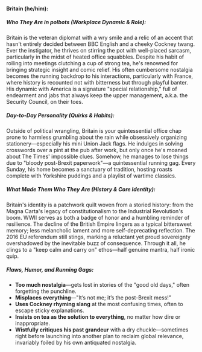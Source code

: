 #### Britain (he/him):  

##### Who They Are in *polbots* (Workplace Dynamic & Role):  
Britain is the veteran diplomat with a wry smile and a relic of an accent that hasn't entirely decided between BBC English and a cheeky Cockney twang. Ever the instigator, he thrives on stirring the pot with well-placed sarcasm, particularly in the midst of heated office squabbles. Despite his habit of rolling into meetings clutching a cup of strong tea, he's renowned for bringing strategic insight and comic relief. His often cumbersome nostalgia becomes the running backdrop to his interactions, particularly with France, where history is recounted not with bitterness but through playful banter. His dynamic with America is a signature "special relationship," full of endearment and jabs that always keep the upper management, a.k.a. the Security Council, on their toes.

##### Day-to-Day Personality (Quirks & Habits):  
Outside of political wrangling, Britain is your quintessential office chap prone to harmless grumbling about the rain while obsessively organizing stationery—especially his mini Union Jack flags. He indulges in solving crosswords over a pint at the pub after work, but only once he's moaned about The Times' impossible clues. Somehow, he manages to lose things due to "bloody post-Brexit paperwork"—a quintessential running gag. Every Sunday, his home becomes a sanctuary of tradition, hosting roasts complete with Yorkshire puddings and a playlist of wartime classics.

##### What Made Them Who They Are (History & Core Identity):  
Britain's identity is a patchwork quilt woven from a storied history: from the Magna Carta's legacy of constitutionalism to the Industrial Revolution's boom. WWII serves as both a badge of honor and a humbling reminder of resilience. The decline of the British Empire lingers as a typical bittersweet memory; less melancholic lament and more self-deprecating reflection. The 2016 EU referendum still stings, marking a reluctant yet proud sovereignty overshadowed by the inevitable buzz of consequence. Through it all, he clings to a "keep calm and carry on" ethos—half genuine mantra, half ironic quip.

##### Flaws, Humor, and Running Gags:  
- **Too much nostalgia**—gets lost in stories of the "good old days," often forgetting the punchline.  
- **Misplaces everything**—"It’s not me; it’s the post-Brexit mess!”  
- **Uses Cockney rhyming slang** at the most confusing times, often to escape sticky explanations.  
- **Insists on tea as the solution to everything**, no matter how dire or inappropriate.  
- **Wistfully critiques his past grandeur** with a dry chuckle—sometimes right before launching into another plan to reclaim global relevance, invariably foiled by his own antiquated nostalgia.